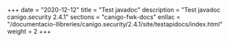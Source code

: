 +++
date        = "2020-12-12"
title       = "Test javadoc"
description = "Test javadoc canigo.security 2.4.1"
sections    = "canigo-fwk-docs"
enllac		= "/documentacio-llibreries/canigo.security/2.4.1/site/testapidocs/index.html"
weight		= 2
+++

